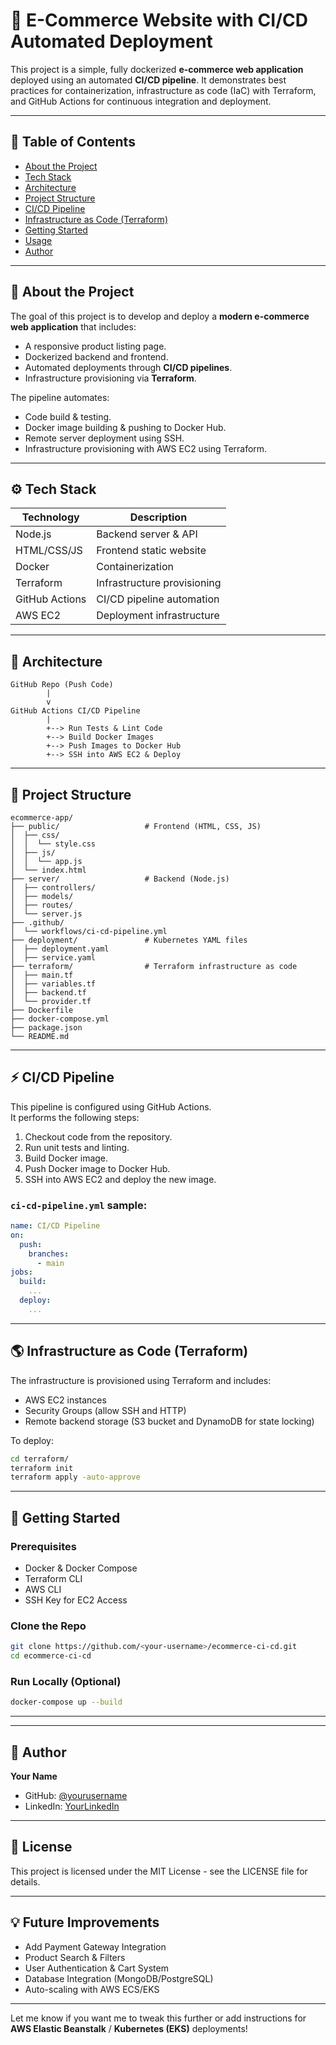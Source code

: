 


# 🚀 E-Commerce Website with CI/CD Automated Deployment

This project is a simple, fully dockerized **e-commerce web application** deployed using an automated **CI/CD pipeline**. It demonstrates best practices for containerization, infrastructure as code (IaC) with Terraform, and GitHub Actions for continuous integration and deployment.

---

## 📝 Table of Contents
- [About the Project](#about-the-project)
- [Tech Stack](#tech-stack)
- [Architecture](#architecture)
- [Project Structure](#project-structure)
- [CI/CD Pipeline](#cicd-pipeline)
- [Infrastructure as Code (Terraform)](#infrastructure-as-code-terraform)
- [Getting Started](#getting-started)
- [Usage](#usage)
- [Author](#author)

---

## 📖 About the Project

The goal of this project is to develop and deploy a **modern e-commerce web application** that includes:
- A responsive product listing page.
- Dockerized backend and frontend.
- Automated deployments through **CI/CD pipelines**.
- Infrastructure provisioning via **Terraform**.

The pipeline automates:
- Code build & testing.
- Docker image building & pushing to Docker Hub.
- Remote server deployment using SSH.
- Infrastructure provisioning with AWS EC2 using Terraform.

---

## ⚙️ Tech Stack
| Technology       | Description                     |
|------------------|---------------------------------|
| Node.js          | Backend server & API            |
| HTML/CSS/JS      | Frontend static website         |
| Docker           | Containerization                |
| Terraform        | Infrastructure provisioning     |
| GitHub Actions   | CI/CD pipeline automation       |
| AWS EC2          | Deployment infrastructure       |

---

## 📐 Architecture
```
GitHub Repo (Push Code) 
        |
        v
GitHub Actions CI/CD Pipeline
        |
        +--> Run Tests & Lint Code
        +--> Build Docker Images
        +--> Push Images to Docker Hub
        +--> SSH into AWS EC2 & Deploy
```

---

## 📁 Project Structure
```
ecommerce-app/
├── public/                   # Frontend (HTML, CSS, JS)
│  ├── css/
│  │  └── style.css
│  ├── js/
│  │  └── app.js
│  └── index.html
├── server/                   # Backend (Node.js)
│  ├── controllers/
│  ├── models/
│  ├── routes/
│  └── server.js
├── .github/
│  └── workflows/ci-cd-pipeline.yml
├── deployment/               # Kubernetes YAML files
│  ├── deployment.yaml
│  ├── service.yaml
├── terraform/                # Terraform infrastructure as code
│  ├── main.tf
│  ├── variables.tf
│  ├── backend.tf
│  └── provider.tf
├── Dockerfile
├── docker-compose.yml
├── package.json
└── README.md
```

---

## ⚡ CI/CD Pipeline
This pipeline is configured using GitHub Actions.  
It performs the following steps:
1. Checkout code from the repository.
2. Run unit tests and linting.
3. Build Docker image.
4. Push Docker image to Docker Hub.
5. SSH into AWS EC2 and deploy the new image.

### `ci-cd-pipeline.yml` sample:
```yaml
name: CI/CD Pipeline
on:
  push:
    branches:
      - main
jobs:
  build:
    ...
  deploy:
    ...
```

---

## 🌎 Infrastructure as Code (Terraform)
The infrastructure is provisioned using Terraform and includes:
- AWS EC2 instances
- Security Groups (allow SSH and HTTP)
- Remote backend storage (S3 bucket and DynamoDB for state locking)

To deploy:
```bash
cd terraform/
terraform init
terraform apply -auto-approve
```

---

## 🚀 Getting Started

### Prerequisites
- Docker & Docker Compose
- Terraform CLI
- AWS CLI
- SSH Key for EC2 Access

### Clone the Repo
```bash
git clone https://github.com/<your-username>/ecommerce-ci-cd.git
cd ecommerce-ci-cd
```

### Run Locally (Optional)
```bash
docker-compose up --build
```

---



---

## 🙋 Author
**Your Name**  
- GitHub: [@yourusername](https://github.com/RenoX23)  
- LinkedIn: [YourLinkedIn](https://www.linkedin.com/in/renoldstephen/)

---

## 📝 License
This project is licensed under the MIT License - see the LICENSE file for details.

---

## 💡 Future Improvements
- Add Payment Gateway Integration
- Product Search & Filters
- User Authentication & Cart System
- Database Integration (MongoDB/PostgreSQL)
- Auto-scaling with AWS ECS/EKS

---

Let me know if you want me to tweak this further or add instructions for **AWS Elastic Beanstalk** / **Kubernetes (EKS)** deployments!
